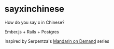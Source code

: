 sayxinchinese
=============

How do you say x in Chinese? 

Ember.js + Rails + Postgres

Inspired by Serpentza's [Mandarin on Demand][1] series

[1]: http://www.youtube.com/watch?v=3x9QlnCPDTE

